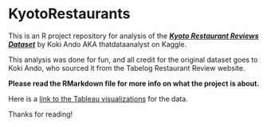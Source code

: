 # KyotoRestaurants
This is an R project repository for analysis of the ***[Kyoto Restaurant Reviews Dataset](https://www.kaggle.com/datasets/koki25ando/tabelog-restaurant-review-dataset)*** by Koki Ando AKA thatdataanalyst on Kaggle.

This analysis was done for fun, and all credit for the original dataset goes to Koki Ando, who sourced it from the Tabelog Restaurant Review website.

**Please read the RMarkdown file for more info on what the project is about.**

Here is a [link to the Tableau visualizations](https://public.tableau.com/views/KyotoRestaurantVisualizations/Sheet2?:language=en-US&:display_count=n&:origin=viz_share_link) for the data.

Thanks for reading!
